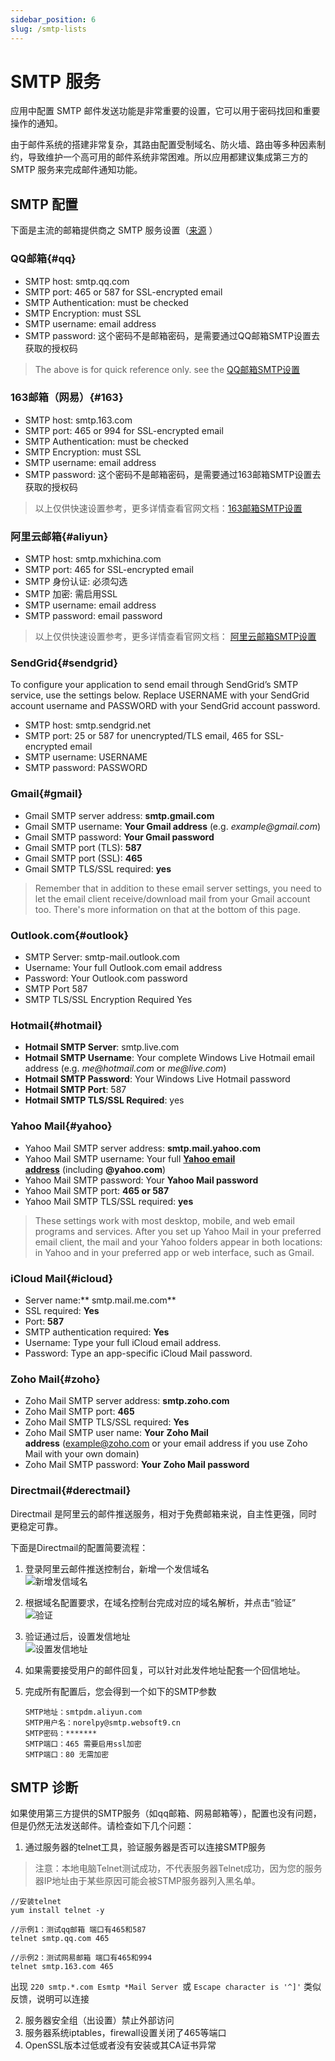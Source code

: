 ```yaml
---
sidebar_position: 6
slug: /smtp-lists
---
```


# SMTP 服务

应用中配置 SMTP 邮件发送功能是非常重要的设置，它可以用于密码找回和重要操作的通知。  

由于邮件系统的搭建非常复杂，其路由配置受制域名、防火墙、路由等多种因素制约，导致维护一个高可用的邮件系统非常困难。所以应用都建议集成第三方的 SMTP 服务来完成邮件通知功能。  

## SMTP 配置

下面是主流的邮箱提供商之 SMTP 服务设置（[来源](https://www.lifewire.com/search?q=smtp) ）

### QQ邮箱{#qq}

- SMTP host: smtp.qq.com
- SMTP port: 465 or 587 for SSL-encrypted email
- SMTP Authentication: must be checked
- SMTP Encryption: must SSL
- SMTP username: email address
- SMTP password: 这个密码不是邮箱密码，是需要通过QQ邮箱SMTP设置去获取的授权码

> The above is for quick reference only. see the [QQ邮箱SMTP设置](https://service.mail.qq.com/cgi-bin/help?subtype=1&&id=28&&no=166)


### 163邮箱（网易）{#163}

- SMTP host: smtp.163.com
- SMTP port: 465 or 994 for SSL-encrypted email
- SMTP Authentication: must be checked
- SMTP Encryption: must SSL
- SMTP username: email address
- SMTP password: 这个密码不是邮箱密码，是需要通过163邮箱SMTP设置去获取的授权码

> 以上仅供快速设置参考，更多详情查看官网文档：[163邮箱SMTP设置](https://help.163.com/09/1223/14/5R7P6CJ600753VB8.html?servCode=6010376)


### 阿里云邮箱{#aliyun}

- SMTP host: smtp.mxhichina.com
- SMTP port: 465  for SSL-encrypted email
- SMTP 身份认证: 必须勾选
- SMTP 加密: 需启用SSL
- SMTP username: email address
- SMTP password: email password

>以上仅供快速设置参考，更多详情查看官网文档： [阿里云邮箱SMTP设置](https://help.aliyun.com/knowledge_detail/36576.html)

### SendGrid{#sendgrid}


To configure your application to send email through SendGrid’s SMTP service, use the settings below. Replace USERNAME with your SendGrid account username and PASSWORD with your SendGrid account password.<br />

- SMTP host: smtp.sendgrid.net
- SMTP port: 25 or 587 for unencrypted/TLS email, 465 for SSL-encrypted email
- SMTP username: USERNAME
- SMTP password: PASSWORD

### Gmail{#gmail}

- Gmail SMTP server address: **smtp.gmail.com**
- Gmail SMTP username: **Your Gmail address** (e.g. _example@gmail.com_)
- Gmail SMTP password: **Your Gmail password**
- Gmail SMTP port (TLS): **587**
- Gmail SMTP port (SSL): **465**
- Gmail SMTP TLS/SSL required: **yes**

> Remember that in addition to these email server settings, you need to let the email client receive/download mail from your Gmail account too. There's more information on that at the bottom of this page.


### Outlook.com{#outlook}

- SMTP Server: smtp-mail.outlook.com
- Username: Your full Outlook.com email address
- Password: Your Outlook.com password
- SMTP Port	587
- SMTP TLS/SSL Encryption Required	Yes

### Hotmail{#hotmail}

- **Hotmail SMTP Server**: smtp.live.com
- **Hotmail SMTP Username**: Your complete Windows Live Hotmail email address (e.g. _me@hotmail.com_ or _me@live.com_)
- **Hotmail SMTP Password**: Your Windows Live Hotmail password
- **Hotmail SMTP Port**: 587
- **Hotmail SMTP TLS/SSL Required**: yes

### Yahoo Mail{#yahoo}

- Yahoo Mail SMTP server address: **smtp.mail.yahoo.com**
- Yahoo Mail SMTP username: Your full [**Yahoo email address**](https://www.lifewire.com/forward-yahoo-mail-to-another-address-1174481) (including **@yahoo.com**)
- Yahoo Mail SMTP password: Your **Yahoo Mail password**
- Yahoo Mail SMTP port: **465 **or** 587**
- Yahoo Mail SMTP TLS/SSL required: **yes**

> These settings work with most desktop, mobile, and web email programs and services. After you set up Yahoo Mail in your preferred email client, the mail and your Yahoo folders appear in both locations: in Yahoo and in your preferred app or web interface, such as Gmail.


### iCloud Mail{#icloud}

- Server name:** smtp.mail.me.com**
- SSL required: **Yes**
- Port: **587**
- SMTP authentication required: **Yes**
- Username: Type your full iCloud email address.
- Password: Type an app-specific iCloud Mail password.

### Zoho Mail{#zoho}

- Zoho Mail SMTP server address: **smtp.zoho.com**
- Zoho Mail SMTP port: **465**
- Zoho Mail SMTP TLS/SSL required: **Yes**
- Zoho Mail SMTP user name: **Your** **Zoho Mail address** (example@zoho.com or your email address if you use Zoho Mail with your own domain)
- Zoho Mail SMTP password: **Your** **Zoho Mail password**

### Directmail{#derectmail}

Directmail 是阿里云的邮件推送服务，相对于免费邮箱来说，自主性更强，同时更稳定可靠。   

下面是Directmail的配置简要流程：

1. 登录阿里云邮件推送控制台，新增一个发信域名  
   ![新增发信域名](https://libs.websoft9.com/Websoft9/DocsPicture/zh/aliyun/aliyun-dmailadd-websoft9.png)

2. 根据域名配置要求，在域名控制台完成对应的域名解析，并点击“验证”  
   ![验证](https://libs.websoft9.com/Websoft9/DocsPicture/zh/aliyun/aliyun-dmailverify-websoft9.png)

3. 验证通过后，设置发信地址  
   ![设置发信地址](https://libs.websoft9.com/Websoft9/DocsPicture/zh/aliyun/aliyun-dmailsetsendm-websoft9.png)

4. 如果需要接受用户的邮件回复，可以针对此发件地址配套一个回信地址。

5. 完成所有配置后，您会得到一个如下的SMTP参数
   ```
   SMTP地址：smtpdm.aliyun.com 
   SMTP用户名：norelpy@smtp.websoft9.cn
   SMTP密码：*******
   SMTP端口：465 需要启用ssl加密
   SMTP端口：80 无需加密 
   ```

## SMTP 诊断

如果使用第三方提供的SMTP服务（如qq邮箱、网易邮箱等），配置也没有问题，但是仍然无法发送邮件。请检查如下几个问题：

1. 通过服务器的telnet工具，验证服务器是否可以连接SMTP服务

> 注意：本地电脑Telnet测试成功，不代表服务器Telnet成功，因为您的服务器IP地址由于某些原因可能会被STMP服务器列入黑名单。

~~~
//安装telnet
yum install telnet -y

//示例1：测试qq邮箱 端口有465和587
telnet smtp.qq.com 465

//示例2：测试网易邮箱 端口有465和994
telnet smtp.163.com 465

~~~

出现 `220 smtp.*.com Esmtp *Mail Server `或 `Escape character is '^]'` 类似反馈，说明可以连接

2.  服务器安全组（出设置）禁止外部访问
3.  服务器系统iptables，firewall设置关闭了465等端口
4.  OpenSSL版本过低或者没有安装或其CA证书异常
